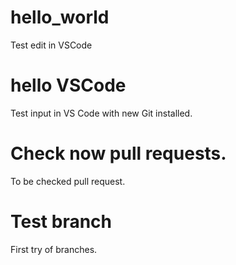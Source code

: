 # hello_world
Test edit in VSCode
# hello VSCode
Test input in VS Code with new Git installed.
# Check now pull requests.
To be checked pull request.
# Test branch
First try of branches.
